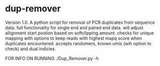 # dup-remover
 Version 1.0. A python script for removal of PCR duplicates from sequence data. full functionality for single end and paired end data. will adjust allignment start postion based on softclipping amount. checks for unique mapping with options to keep reads with highest mapq score when duplicates encountered. accepts randomers, known umis (wih option to check) and dual indicies.

FOR INFO ON RUNNING
./Dup_Remover.py -h
